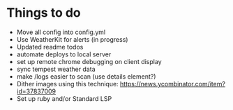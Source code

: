 # Things to do

- Move all config into config.yml
- Use WeatherKit for alerts (in progress)
- Updated readme todos
- automate deploys to local server
- set up remote chrome debugging on client display
- sync tempest weather data
- make /logs easier to scan (use details element?)
- Dither images using this technique: https://news.ycombinator.com/item?id=37837009
- Set up ruby and/or Standard LSP